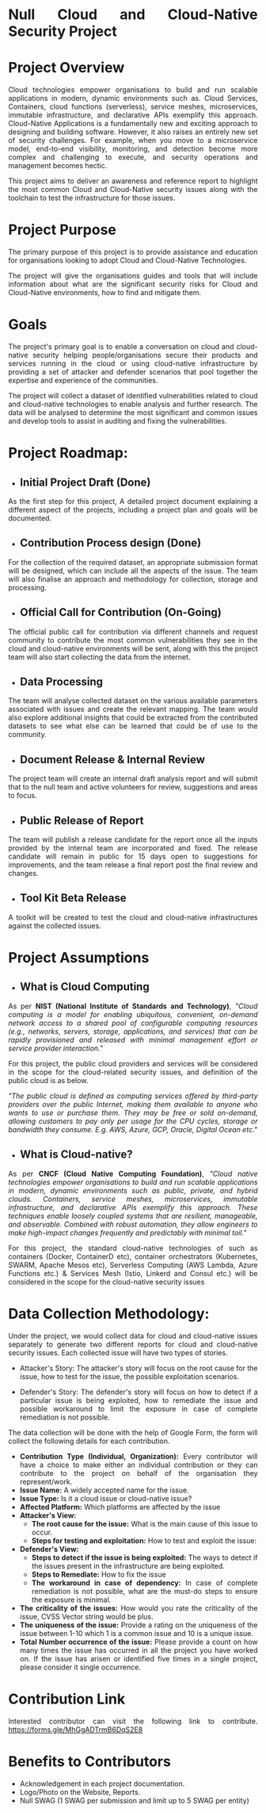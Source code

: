 <div style="text-align: justify">

# Null Cloud and Cloud-Native Security Project


# Project Overview

Cloud technologies empower organisations to build and run scalable applications in modern, dynamic environments such as. Cloud Services, Containers, cloud functions (serverless), service meshes, microservices, immutable infrastructure, and declarative APIs exemplify this approach. Cloud-Native Applications is a fundamentally new and exciting approach to designing and building software. However, it also raises an entirely new set of security challenges. For example, when you move to a microservice model, end-to-end visibility, monitoring, and detection become more complex and challenging to execute, and security operations and management becomes hectic.

This project aims to deliver an awareness and reference report to highlight the most common Cloud and Cloud-Native security issues along with the toolchain to test the infrastructure for those issues.

# Project Purpose

The primary purpose of this project is to provide assistance and education for organisations looking to adopt Cloud and Cloud-Native Technologies. 

The project will give the organisations guides and tools that will include information about what are the significant security risks for Cloud and Cloud-Native environments, how to find and mitigate them.

# Goals

The project's primary goal is to enable a conversation on cloud and cloud-native security helping people/organisations secure their products and services running in the cloud or using cloud-native infrastructure by providing a set of attacker and defender scenarios that pool together the expertise and experience of the communities.

The project will collect a dataset of identified vulnerabilities related to cloud and cloud-native technologies to enable analysis and further research. The data will be analysed to determine the most significant and common issues and develop tools to assist in auditing and fixing the vulnerabilities.


# Project Roadmap:

- ## Initial Project Draft (Done)

As the first step for this project, A detailed project document explaining a different aspect of the projects, including a project plan and goals will be documented.

- ## Contribution Process design (Done)

For the collection of the required dataset, an appropriate submission format will be designed, which can include all the aspects of the issue. The team will also finalise an approach and methodology for collection, storage and processing.

- ## Official Call for Contribution (On-Going)

The official public call for contribution via different channels and request community to contribute the most common vulnerabilities they see in the cloud and cloud-native environments will be sent, along with this the project team will also start collecting the data from the internet.

- ## Data Processing

The team will analyse collected dataset on the various available parameters associated with issues and create the relevant mapping. The team would also explore additional insights that could be extracted from the contributed datasets to see what else can be learned that could be of use to the community.

- ## Document Release &amp; Internal Review

The project team will create an internal draft analysis report and will submit that to the null team and active volunteers for review, suggestions and areas to focus.

- ## Public Release of Report

The team will publish a release candidate for the report once all the inputs provided by the internal team are incorporated and fixed. The release candidate will remain in public for 15 days open to suggestions for improvements, and the team release a final report post the final review and changes.

- ## Tool Kit Beta Release

A toolkit will be created to test the cloud and cloud-native infrastructures against the collected issues.

# **Project Assumptions**

- ## What is Cloud Computing

As per **NIST (National Institute of Standards and Technology)**, _"Cloud computing is a model for enabling ubiquitous, convenient, on-demand network access to a shared pool of configurable computing resources (e.g., networks, servers, storage, applications, and services) that can be rapidly provisioned and released with minimal management effort or service provider interaction."_

For this project, the public cloud providers and services will be considered in the scope for the cloud-related security issues, and definition of the public cloud is as below.

_"The public cloud is defined as computing services offered by third-party providers over the public Internet, making them available to anyone who wants to use or purchase them. They may be free or sold on-demand, allowing customers to pay only per usage for the CPU cycles, storage or bandwidth they consume. E.g. AWS, Azure, GCP, Oracle, Digital Ocean etc."_

- ## What is Cloud-native?

As per **CNCF (Cloud Native Computing Foundation)**, _&quot;Cloud native technologies empower organisations to build and run scalable applications in modern, dynamic environments such as public, private, and hybrid clouds. Containers, service meshes, microservices, immutable infrastructure, and declarative APIs exemplify this approach. These techniques enable loosely coupled systems that are resilient, manageable, and observable. Combined with robust automation, they allow engineers to make high-impact changes frequently and predictably with minimal toil.&quot;_

For this project, the standard cloud-native technologies of such as containers (Docker, ContainerD etc), container orchestrators (Kubernetes, SWARM, Apache Mesos etc), Serverless Computing (AWS Lambda, Azure Functions etc.) & Services Mesh (Istio, Linkerd and Consul etc.) will be considered in the scope for the cloud-native security issues

# Data Collection Methodology:

Under the project, we would collect data for cloud and cloud-native issues separately to generate two different reports for cloud and cloud-native security issues. Each collected issue will have two types of stories.

- Attacker's Story: The attacker's story will focus on the root cause for the issue, how to test for the issue, the possible exploitation scenarios.

- Defender's Story: The defender's story will focus on how to detect if a particular issue is being exploited, how to remediate the issue and possible workaround to limit the exposure in case of complete remediation is not possible.

The data collection will be done with the help of Google Form, the form will collect the following details for each contribution.

- **Contribution Type (Individual, Organization):** Every contributor will have a choice to make either an individual contribution or they can contribute to the project on behalf of the organisation they represent/work.
- **Issue Name:** A widely accepted name for the issue.
- **Issue Type:** Is it a cloud issue or cloud-native issue?
- **Affected Platform:** Which platforms are affected by the issue
- **Attacker&#39;s View:**
  - **The root cause for the issue:** What is the main cause of this issue to occur.
  - **Steps for testing and exploitation:** How to test and exploit the issue:
- **Defender&#39;s View:**
  - **Steps to detect if the issue is being exploited:** The ways to detect if the issues present in the infrastructure are being exploited.
  - **Steps to Remediate:** How to fix the issue
  - **The workaround in case of dependency:** In case of complete remediation is not possible, what are the must-do steps to ensure the exposure is minimal.
- **The criticality of the issues:** How would you rate the criticality of the issue, CVSS Vector string would be plus.
- **The uniqueness of the issue:** Provide a rating on the uniqueness of the issue between 1-10 which 1 is a common issue and 10 is a unique issue.
- **Total Number occurrence of the issue:** Please provide a count on how many times the issue has occurred in all the project you have worked on. If the issue has arisen or identified five times in a single project, please consider it single occurrence.

# Contribution Link

Interested contributor can visit the following link to contribute.
https://forms.gle/MhGgADTrmB6DqS2E8

# Benefits to Contributors

- Acknowledgement in each project documentation.
- Logo/Photo on the Website, Reports.
- Null SWAG (1 SWAG per submission and limit up to 5 SWAG per entity)

</div>